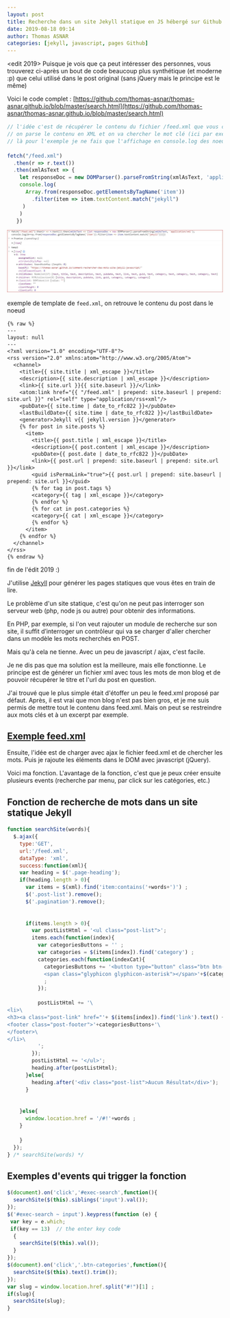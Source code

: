 ```yaml
---
layout: post
title: Recherche dans un site Jekyll statique en JS hébergé sur Github
date: 2019-08-18 09:14
author: Thomas ASNAR
categories: [jekyll, javascript, pages Github]
---
```


<edit 2019>
Puisque je vois que ça peut intéresser des personnes, vous trouverez ci-après un bout de code beaucoup plus synthétique (et moderne :p) que celui utilisé dans le post original (sans jQuery mais le principe est le même)

Voici le code complet : [https://github.com/thomas-asnar/thomas-asnar.github.io/blob/master/search.html](https://github.com/thomas-asnar/thomas-asnar.github.io/blob/master/search.html)

```js
// l'idée c'est de récupérer le contenu du fichier /feed.xml que vous construisez dans votre template Jekyll 
// on parse le contenu en XML et on va chercher le mot clé (ici par exemple "jekyll") dans le noeud qui contient tout le contenu des _posts, chez moi c'est le noeud "item" mais vous mettez ce que vous avez définit dans le template feed.xml de votre site
// là pour l'exemple je ne fais que l'affichage en console.log des noeuds qui contiennent le mot clé, mais l'idée ça va être de récupérer par exemple l'url du post avec la baslise <link> du flux RSS"

fetch("/feed.xml")
  .then(r => r.text())
  .then(xmlAsText => {
    let responseDoc = new DOMParser().parseFromString(xmlAsText, 'application/xml')
    console.log(
      Array.from(responseDoc.getElementsByTagName('item'))
        .filter(item => item.textContent.match("jekyll")
     )
    )
   })
```

![Résultat](/wp-content/uploads/resultat_console_log_js.JPG)

exemple de template de `feed.xml`, on retrouve le contenu du post dans le noeud <item>
  
```
{% raw %}
---
layout: null
---
<?xml version="1.0" encoding="UTF-8"?>
<rss version="2.0" xmlns:atom="http://www.w3.org/2005/Atom">
  <channel>
    <title>{{ site.title | xml_escape }}</title>
    <description>{{ site.description | xml_escape }}</description>
    <link>{{ site.url }}{{ site.baseurl }}/</link>
    <atom:link href="{{ "/feed.xml" | prepend: site.baseurl | prepend: site.url }}" rel="self" type="application/rss+xml"/>
    <pubDate>{{ site.time | date_to_rfc822 }}</pubDate>
    <lastBuildDate>{{ site.time | date_to_rfc822 }}</lastBuildDate>
    <generator>Jekyll v{{ jekyll.version }}</generator>
    {% for post in site.posts %}
      <item>
        <title>{{ post.title | xml_escape }}</title>
        <description>{{ post.content | xml_escape }}</description>
        <pubDate>{{ post.date | date_to_rfc822 }}</pubDate>
        <link>{{ post.url | prepend: site.baseurl | prepend: site.url }}</link>
        <guid isPermaLink="true">{{ post.url | prepend: site.baseurl | prepend: site.url }}</guid>
        {% for tag in post.tags %}
        <category>{{ tag | xml_escape }}</category>
        {% endfor %}
        {% for cat in post.categories %}
        <category>{{ cat | xml_escape }}</category>
        {% endfor %}
      </item>
    {% endfor %}
  </channel>
</rss>
{% endraw %}
```

fin de l'édit 2019 :)


J'utilise [Jekyll](http://jekyllrb.com) pour générer les pages statiques que vous êtes en train de lire.

Le problème d'un site statique, c'est qu'on ne peut pas interroger son serveur web (php, node js ou autre) pour obtenir des informations.

En PHP, par exemple, si l'on veut rajouter un module de recherche sur son site, il suffit d’interroger un contrôleur qui va se charger d'aller chercher dans un modèle les mots recherchés en POST.

Mais qu'à cela ne tienne. Avec un peu de javascript / ajax, c'est facile.

Je ne dis pas que ma solution est la meilleure, mais elle fonctionne. Le principe est de générer un fichier xml avec tous les mots de mon blog et de pouvoir récupérer le titre et l'url du post en question.

J'ai trouvé que le plus simple était d'étoffer un peu le feed.xml proposé par défaut. Après, il est vrai que mon blog n'est pas bien gros, et je me suis permis de mettre tout le contenu dans feed.xml. Mais on peut se restreindre aux mots clés et à un excerpt par exemple.

## [Exemple feed.xml](https://github.com/thomas-asnar/thomas-asnar.github.io/blob/master/feed.xml)

Ensuite, l'idée est de charger avec ajax le fichier feed.xml et de chercher les mots. Puis je rajoute les éléments dans le DOM avec javascript (jQuery).

Voici ma fonction. L'avantage de la fonction, c'est que je peux créer ensuite plusieurs events (recherche par menu, par click sur les catégories, etc.)

## Fonction de recherche de mots dans un site statique Jekyll

```javascript
function searchSite(words){
  $.ajax({
    type:'GET',
    url:'/feed.xml',
    dataType: 'xml',
    success:function(xml){
    var heading = $('.page-heading');
    if(heading.length > 0){
      var items = $(xml).find('item:contains('+words+')') ;
      $('.post-list').remove();
      $('.pagination').remove();
      
      
      if(items.length > 0){
        var postListHtml = '<ul class="post-list">';
        items.each(function(index){
          var categoriesButtons = '' ;
          var categories = $(items[index]).find('category') ;
          categories.each(function(indexCat){
            categoriesButtons += '<button type="button" class="btn btn-default btn-xs btn-categories hidden-xs">\
            <span class="glyphicon glyphicon-asterisk"></span>'+$(categories[indexCat]).text()+'</button> ' ;
            ; 
          });

          postListHtml += '\
<li>\
<h3><a class="post-link" href="'+ $(items[index]).find('link').text() +'">'+ $(items[index]).find('title').text() +'</a></h3>\
<footer class="post-footer">'+categoriesButtons+'\
</footer>\
</li>\
          ';
        });
        postListHtml += '</ul>';
        heading.after(postListHtml);
      }else{
        heading.after('<div class="post-list">Aucun Résultat</div>');
      }
    
    
    }else{
      window.location.href = '/#!'+words ;
    }
    
    }
  });
} /* searchSite(words) */
```

## Exemples d'events qui trigger la fonction

```javascript
$(document).on('click','#exec-search',function(){
  searchSite($(this).siblings('input').val());
});
$('#exec-search ~ input').keypress(function (e) {
 var key = e.which;
 if(key == 13)  // the enter key code
  {
    searchSite($(this).val());
  }
});
$(document).on('click','.btn-categories',function(){
  searchSite($(this).text().trim());
});
var slug = window.location.href.split("#!")[1] ;
if(slug){
  searchSite(slug);
}
```

